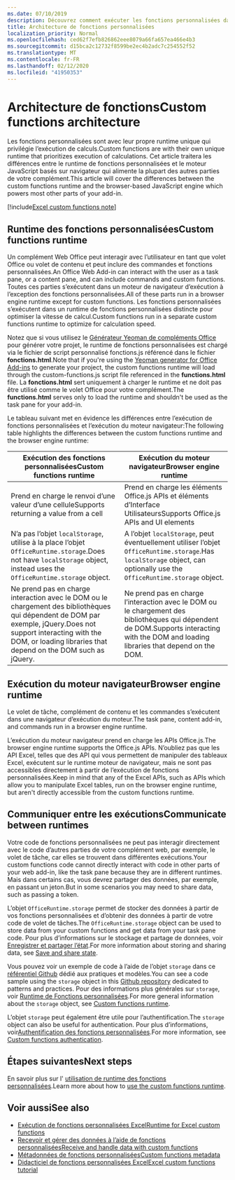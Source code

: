 ```yaml
---
ms.date: 07/10/2019
description: Découvrez comment exécuter les fonctions personnalisées dans Excel.
title: Architecture de fonctions personnalisées
localization_priority: Normal
ms.openlocfilehash: ced62f7efb826862eee8079a66fa657ea466e4b3
ms.sourcegitcommit: d15bca2c12732f8599be2ec4b2adc7c254552f52
ms.translationtype: MT
ms.contentlocale: fr-FR
ms.lasthandoff: 02/12/2020
ms.locfileid: "41950353"
---
```

# <a name="custom-functions-architecture"></a><span data-ttu-id="ee80f-103">Architecture de fonctions</span><span class="sxs-lookup"><span data-stu-id="ee80f-103">Custom functions architecture</span></span>

 <span data-ttu-id="ee80f-104">Les fonctions personnalisées sont avec leur propre runtime unique qui privilégie l’exécution de calculs.</span><span class="sxs-lookup"><span data-stu-id="ee80f-104">Custom functions are with their own unique runtime that prioritizes execution of calculations.</span></span> <span data-ttu-id="ee80f-105">Cet article traitera les différences entre le runtime de fonctions personnalisées et le moteur JavaScript basés sur navigateur qui alimente la plupart des autres parties de votre complément.</span><span class="sxs-lookup"><span data-stu-id="ee80f-105">This article will cover the differences between the custom functions runtime and the browser-based JavaScript engine which powers most other parts of your add-in.</span></span>

[!include[Excel custom functions note](../includes/excel-custom-functions-note.md)]

## <a name="custom-functions-runtime"></a><span data-ttu-id="ee80f-106">Runtime des fonctions personnalisées</span><span class="sxs-lookup"><span data-stu-id="ee80f-106">Custom functions runtime</span></span>

<span data-ttu-id="ee80f-107">Un complément Web Office peut interagir avec l’utilisateur en tant que volet Office ou volet de contenu et peut inclure des commandes et fonctions personnalisées.</span><span class="sxs-lookup"><span data-stu-id="ee80f-107">An Office Web Add-in can interact with the user as a task pane, or a content pane, and can include commands and custom functions.</span></span> <span data-ttu-id="ee80f-108">Toutes ces parties s’exécutent dans un moteur de navigateur d’exécution à l’exception des fonctions personnalisées.</span><span class="sxs-lookup"><span data-stu-id="ee80f-108">All of these parts run in a browser engine runtime except for custom functions.</span></span> <span data-ttu-id="ee80f-109">Les fonctions personnalisées s’exécutent dans un runtime de fonctions personnalisées distincte pour optimiser la vitesse de calcul.</span><span class="sxs-lookup"><span data-stu-id="ee80f-109">Custom functions run in a separate custom functions runtime to optimize for calculation speed.</span></span>

<span data-ttu-id="ee80f-110">Notez que si vous utilisez le [Générateur Yeoman de compléments Office](https://www.npmjs.com/package/generator-office) pour générer votre projet, le runtime de fonctions personnalisées est chargé via le fichier de script personnalisé fonctions.js référencé dans le fichier **fonctions.html**.</span><span class="sxs-lookup"><span data-stu-id="ee80f-110">Note that if you're using the [Yeoman generator for Office Add-ins](https://www.npmjs.com/package/generator-office) to generate your project, the custom functions runtime will load through the custom-functions.js script file referenced in the **functions.html** file.</span></span> <span data-ttu-id="ee80f-111">La **fonctions.html** sert uniquement à charger le runtime et ne doit pas être utilisé comme le volet Office pour votre complément.</span><span class="sxs-lookup"><span data-stu-id="ee80f-111">The **functions.html** serves only to load the runtime and shouldn't be used as the task pane for your add-in.</span></span>

<span data-ttu-id="ee80f-112">Le tableau suivant met en évidence les différences entre l’exécution de fonctions personnalisées et l’exécution du moteur navigateur:</span><span class="sxs-lookup"><span data-stu-id="ee80f-112">The following table highlights the differences between the custom functions runtime and the browser engine runtime:</span></span>

| <span data-ttu-id="ee80f-113">Exécution des fonctions personnalisées</span><span class="sxs-lookup"><span data-stu-id="ee80f-113">Custom functions runtime</span></span>  | <span data-ttu-id="ee80f-114">Exécution du moteur navigateur</span><span class="sxs-lookup"><span data-stu-id="ee80f-114">Browser engine runtime</span></span>    |
|------------------------------------------------------------------ |-------------------------------------------------------------------------------------------------------------- |
| <span data-ttu-id="ee80f-115">Prend en charge le renvoi d’une valeur d’une cellule</span><span class="sxs-lookup"><span data-stu-id="ee80f-115">Supports returning a value from a cell</span></span>    | <span data-ttu-id="ee80f-116">Prend en charge les éléments Office.js APIs et éléments d’Interface Utilisateurs</span><span class="sxs-lookup"><span data-stu-id="ee80f-116">Supports Office.js APIs and UI elements</span></span>   |
| <span data-ttu-id="ee80f-117">N’a pas l’objet `localStorage`, utilise à la place l’objet `OfficeRuntime.storage`.</span><span class="sxs-lookup"><span data-stu-id="ee80f-117">Does not have `localStorage` object, instead uses the `OfficeRuntime.storage` object.</span></span>     | <span data-ttu-id="ee80f-118">A l’objet `localStorage`, peut éventuellement utiliser l’objet `OfficeRuntime.storage`.</span><span class="sxs-lookup"><span data-stu-id="ee80f-118">Has `localStorage` object, can optionally use the `OfficeRuntime.storage` object.</span></span>     |
| <span data-ttu-id="ee80f-119">Ne prend pas en charge interaction avec le DOM ou le chargement des bibliothèques qui dépendent de DOM par exemple, jQuery.</span><span class="sxs-lookup"><span data-stu-id="ee80f-119">Does not support interacting with the DOM, or loading libraries that depend on the DOM such as jQuery.</span></span>    | <span data-ttu-id="ee80f-120">Ne prend pas en charge l’interaction avec le DOM ou le chargement des bibliothèques qui dépendent de DOM.</span><span class="sxs-lookup"><span data-stu-id="ee80f-120">Supports interacting with the DOM and loading libraries that depend on the DOM.</span></span> |

## <a name="browser-engine-runtime"></a><span data-ttu-id="ee80f-121">Exécution du moteur navigateur</span><span class="sxs-lookup"><span data-stu-id="ee80f-121">Browser engine runtime</span></span>

<span data-ttu-id="ee80f-122">Le volet de tâche, complément de contenu et les commandes s’exécutent dans une navigateur d’exécution du moteur.</span><span class="sxs-lookup"><span data-stu-id="ee80f-122">The task pane, content add-in, and commands run in a browser engine runtime.</span></span>

<span data-ttu-id="ee80f-123">L’exécution du moteur navigateur prend en charge les APIs Office.js.</span><span class="sxs-lookup"><span data-stu-id="ee80f-123">The browser engine runtime supports the Office.js APIs.</span></span> <span data-ttu-id="ee80f-124">N’oubliez pas que les API Excel, telles que des API qui vous permettent de manipuler des tableaux Excel, exécutent sur le runtime moteur de navigateur, mais ne sont pas accessibles directement à partir de l’exécution de fonctions personnalisées.</span><span class="sxs-lookup"><span data-stu-id="ee80f-124">Keep in mind that any of the Excel APIs, such as APIs which allow you to manipulate Excel tables, run on the browser engine runtime, but aren't directly accessible from the custom functions runtime.</span></span>

## <a name="communicate-between-runtimes"></a><span data-ttu-id="ee80f-125">Communiquer entre les exécutions</span><span class="sxs-lookup"><span data-stu-id="ee80f-125">Communicate between runtimes</span></span>

<span data-ttu-id="ee80f-126">Votre code de fonctions personnalisées ne peut pas interagir directement avec le code d’autres parties de votre complément web, par exemple, le volet de tâche, car elles se trouvent dans différentes exécutions.</span><span class="sxs-lookup"><span data-stu-id="ee80f-126">Your custom functions code cannot directly interact with code in other parts of your web add-in, like the task pane because they are in different runtimes.</span></span> <span data-ttu-id="ee80f-127">Mais dans certains cas, vous devrez partager des données, par exemple, en passant un jeton.</span><span class="sxs-lookup"><span data-stu-id="ee80f-127">But in some scenarios you may need to share data, such as passing a token.</span></span>

<span data-ttu-id="ee80f-128">L’objet `OfficeRuntime.storage` permet de stocker des données à partir de vos fonctions personnalisées et d’obtenir des données à partir de votre code de volet de tâches.</span><span class="sxs-lookup"><span data-stu-id="ee80f-128">The `OfficeRuntime.storage` object can be used to store data from your custom functions and get data from your task pane code.</span></span> <span data-ttu-id="ee80f-129">Pour plus d’informations sur le stockage et partage de données, voir [Enregistrer et partager l’état](custom-functions-save-state.md).</span><span class="sxs-lookup"><span data-stu-id="ee80f-129">For more information about storing and sharing data, see [Save and share state](custom-functions-save-state.md).</span></span>

<span data-ttu-id="ee80f-130">Vous pouvez voir un exemple de code à l’aide de l’objet `storage` dans ce [référentiel Github](https://github.com/OfficeDev/PnP-OfficeAddins/tree/master/Excel-custom-functions/AsyncStorage) dédié aux pratiques et modèles.</span><span class="sxs-lookup"><span data-stu-id="ee80f-130">You can see a code sample using the `storage` object in this [Github repository](https://github.com/OfficeDev/PnP-OfficeAddins/tree/master/Excel-custom-functions/AsyncStorage) dedicated to patterns and practices.</span></span>
<span data-ttu-id="ee80f-131">Pour des informations plus générales sur `storage`, voir [Runtime de Fonctions personnalisées](./custom-functions-runtime.md).</span><span class="sxs-lookup"><span data-stu-id="ee80f-131">For more general information about the `storage` object, see [Custom functions runtime](./custom-functions-runtime.md).</span></span>

<span data-ttu-id="ee80f-132">L’objet `storage` peut également être utile pour l’authentification.</span><span class="sxs-lookup"><span data-stu-id="ee80f-132">The `storage` object can also be useful for authentication.</span></span> <span data-ttu-id="ee80f-133">Pour plus d’informations, voir[Authentification des fonctions personnalisées](custom-functions-authentication.md).</span><span class="sxs-lookup"><span data-stu-id="ee80f-133">For more information, see [Custom functions authentication](custom-functions-authentication.md).</span></span>

## <a name="next-steps"></a><span data-ttu-id="ee80f-134">Étapes suivantes</span><span class="sxs-lookup"><span data-stu-id="ee80f-134">Next steps</span></span>
<span data-ttu-id="ee80f-135">En savoir plus sur l' [utilisation de runtime des fonctions personnalisées](custom-functions-runtime.md).</span><span class="sxs-lookup"><span data-stu-id="ee80f-135">Learn more about how to [use the custom functions runtime](custom-functions-runtime.md).</span></span>

## <a name="see-also"></a><span data-ttu-id="ee80f-136">Voir aussi</span><span class="sxs-lookup"><span data-stu-id="ee80f-136">See also</span></span>

* [<span data-ttu-id="ee80f-137">Exécution de fonctions personnalisées Excel</span><span class="sxs-lookup"><span data-stu-id="ee80f-137">Runtime for Excel custom functions</span></span>](custom-functions-runtime.md)
* [<span data-ttu-id="ee80f-138">Recevoir et gérer des données à l’aide de fonctions personnalisées</span><span class="sxs-lookup"><span data-stu-id="ee80f-138">Receive and handle data with custom functions</span></span>](custom-functions-web-reqs.md)
* [<span data-ttu-id="ee80f-139">Métadonnées de fonctions personnalisées</span><span class="sxs-lookup"><span data-stu-id="ee80f-139">Custom functions metadata</span></span>](custom-functions-json.md)
* [<span data-ttu-id="ee80f-140">Didacticiel de fonctions personnalisées Excel</span><span class="sxs-lookup"><span data-stu-id="ee80f-140">Excel custom functions tutorial</span></span>](../tutorials/excel-tutorial-create-custom-functions.md)
